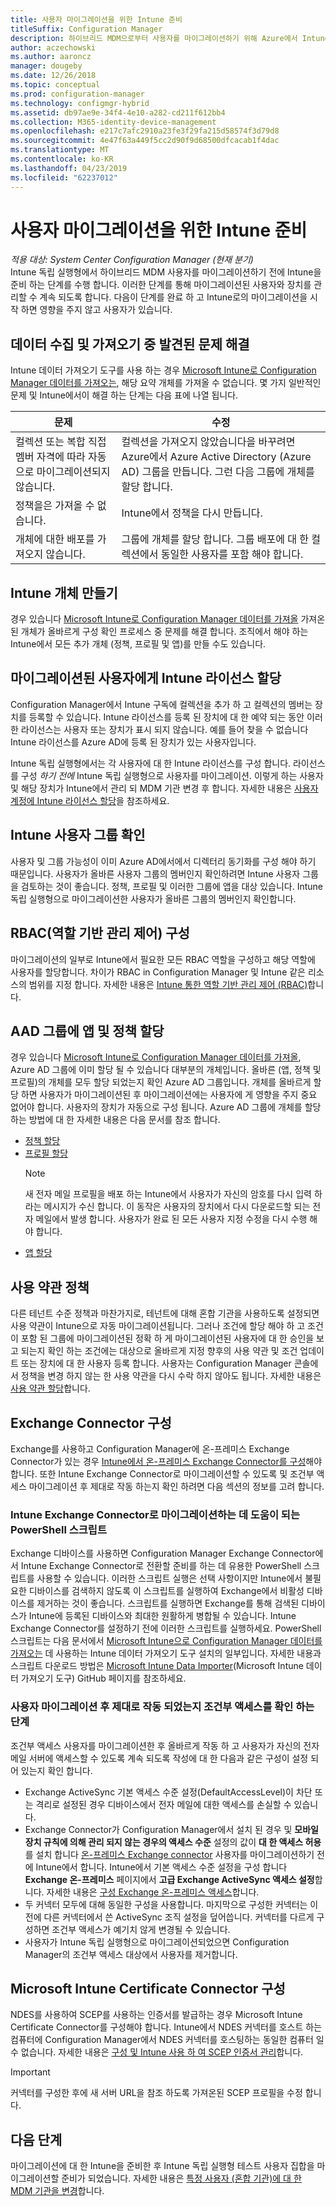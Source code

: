 ```yaml
---
title: 사용자 마이그레이션을 위한 Intune 준비
titleSuffix: Configuration Manager
description: 하이브리드 MDM으로부터 사용자를 마이그레이션하기 위해 Azure에서 Intune을 준비하는 방법을 알아봅니다.
author: aczechowski
ms.author: aaroncz
manager: dougeby
ms.date: 12/26/2018
ms.topic: conceptual
ms.prod: configuration-manager
ms.technology: configmgr-hybrid
ms.assetid: db97ae9e-34f4-4e10-a282-cd211f612bb4
ms.collection: M365-identity-device-management
ms.openlocfilehash: e217c7afc2910a23fe3f29fa215d58574f3d79d8
ms.sourcegitcommit: 4e47f63a449f5cc2d90f9d68500dfcacab1f4dac
ms.translationtype: MT
ms.contentlocale: ko-KR
ms.lasthandoff: 04/23/2019
ms.locfileid: "62237012"
---
```

# <a name="prepare-intune-for-user-migration"></a>사용자 마이그레이션을 위한 Intune 준비 

*적용 대상: System Center Configuration Manager (현재 분기)*    
Intune 독립 실행형에서 하이브리드 MDM 사용자를 마이그레이션하기 전에 Intune을 준비 하는 단계를 수행 합니다. 이러한 단계를 통해 마이그레이션된 사용자와 장치를 관리할 수 계속 되도록 합니다. 다음이 단계를 완료 하 고 Intune로의 마이그레이션을 시작 하면 영향을 주지 않고 사용자가 있습니다.  

## <a name="fix-issues-found-during-data-collection-and-import"></a>데이터 수집 및 가져오기 중 발견된 문제 해결
Intune 데이터 가져오기 도구를 사용 하는 경우 [Microsoft Intune로 Configuration Manager 데이터를 가져오는](migrate-import-data.md), 해당 요약 개체를 가져올 수 없습니다. 몇 가지 일반적인 문제 및 Intune에서이 해결 하는 단계는 다음 표에 나열 됩니다. 

|문제  |수정  |
|---------|---------|
|컬렉션 또는 복합 직접 멤버 자격에 따라 자동으로 마이그레이션되지 않습니다.|컬렉션을 가져오지 않았습니다을 바꾸려면 Azure에서 Azure Active Directory (Azure AD) 그룹을 만듭니다. 그런 다음 그룹에 개체를 할당 합니다.|
|정책을은 가져올 수 없습니다. |Intune에서 정책을 다시 만듭니다.|
|개체에 대한 배포를 가져오지 않습니다.|그룹에 개체를 할당 합니다. 그룹 배포에 대 한 컬렉션에서 동일한 사용자를 포함 해야 합니다.|

## <a name="create-intune-objects"></a>Intune 개체 만들기 
경우 있습니다 [Microsoft Intune로 Configuration Manager 데이터를 가져올](migrate-import-data.md) 가져온된 개체가 올바르게 구성 확인 프로세스 중 문제를 해결 합니다. 조직에서 해야 하는 Intune에서 모든 추가 개체 (정책, 프로필 및 앱)를 만들 수도 있습니다. 

## <a name="assign-intune-licenses-to-migrated-users"></a>마이그레이션된 사용자에게 Intune 라이선스 할당
Configuration Manager에서 Intune 구독에 컬렉션을 추가 하 고 컬렉션의 멤버는 장치를 등록할 수 있습니다. Intune 라이선스를 등록 된 장치에 대 한 예약 되는 동안 이러한 라이선스는 사용자 또는 장치가 표시 되지 않습니다. 예를 들어 찾을 수 없습니다 Intune 라이선스를 Azure AD에 등록 된 장치가 있는 사용자입니다. 

Intune 독립 실행형에서는 각 사용자에 대 한 Intune 라이선스를 구성 합니다. 라이선스를 구성 *하기 전에* Intune 독립 실행형으로 사용자를 마이그레이션. 이렇게 하는 사용자 및 해당 장치가 Intune에서 관리 되 MDM 기관 변경 후 합니다. 자세한 내용은 [사용자 계정에 Intune 라이선스 할당](https://docs.microsoft.com/intune/licenses-assign)을 참조하세요. 

## <a name="verify-intune-user-groups"></a>Intune 사용자 그룹 확인
사용자 및 그룹 가능성이 이미 Azure AD에서에서 디렉터리 동기화를 구성 해야 하기 때문입니다. 사용자가 올바른 사용자 그룹의 멤버인지 확인하려면 Intune 사용자 그룹을 검토하는 것이 좋습니다. 정책, 프로필 및 이러한 그룹에 앱을 대상 있습니다. Intune 독립 실행형으로 마이그레이션한 사용자가 올바른 그룹의 멤버인지 확인합니다. 

## <a name="configure-role-based-administration-control-rbac"></a>RBAC(역할 기반 관리 제어) 구성
마이그레이션의 일부로 Intune에서 필요한 모든 RBAC 역할을 구성하고 해당 역할에 사용자를 할당합니다. 차이가 RBAC in Configuration Manager 및 Intune 같은 리소스의 범위를 지정 합니다. 자세한 내용은 [Intune 통한 역할 기반 관리 제어 (RBAC)](https://docs.microsoft.com/intune/role-based-access-control)합니다.

## <a name="assign-apps-and-policies-to-aad-groups"></a>AAD 그룹에 앱 및 정책 할당
경우 있습니다 [Microsoft Intune로 Configuration Manager 데이터를 가져올](migrate-import-data.md), Azure AD 그룹에 이미 할당 될 수 있습니다 대부분의 개체입니다. 올바른 (앱, 정책 및 프로필)의 개체를 모두 할당 되었는지 확인 Azure AD 그룹입니다. 개체를 올바르게 할당 하면 사용자가 마이그레이션된 후 마이그레이션에는 사용자에 게 영향을 주지 중요 없어야 합니다. 사용자의 장치가 자동으로 구성 됩니다. Azure AD 그룹에 개체를 할당 하는 방법에 대 한 자세한 내용은 다음 문서를 참조 합니다. 
- [정책 할당](https://docs.microsoft.com/intune/get-started-policies)  
- [프로필 할당](https://docs.microsoft.com/intune/device-profile-assign)  
    > [!NOTE]  
    > 새 전자 메일 프로필을 배포 하는 Intune에서 사용자가 자신의 암호를 다시 입력 하 라는 메시지가 수신 합니다. 이 동작은 사용자의 장치에서 다시 다운로드할 되는 전자 메일에서 발생 합니다. 사용자가 완료 된 모든 사용자 지정 수정을 다시 수행 해야 합니다. 
- [앱 할당](https://docs.microsoft.com/intune/get-started-apps) 

## <a name="terms-and-conditions-policy"></a>사용 약관 정책
다른 테넌트 수준 정책과 마찬가지로, 테넌트에 대해 혼합 기관을 사용하도록 설정되면 사용 약관이 Intune으로 자동 마이그레이션됩니다.  그러나 조건에 할당 해야 하 고 조건이 포함 된 그룹에 마이그레이션된 정확 하 게 마이그레이션된 사용자에 대 한 승인을 보고 되는지 확인 하는 조건에는 대상으로 올바르게 지정 향후의 사용 약관 및 조건 업데이트 또는 장치에 대 한 사용자 등록 합니다. 사용자는 Configuration Manager 콘솔에서 정책을 변경 하지 않는 한 사용 약관을 다시 수락 하지 않아도 됩니다. 자세한 내용은 [사용 약관 할당](https://docs.microsoft.com/intune/terms-and-conditions-create#assign-terms-and-conditions)합니다.

## <a name="configure-the-exchange-connector"></a>Exchange Connector 구성
Exchange를 사용하고 Configuration Manager에 온-프레미스 Exchange Connector가 있는 경우 [Intune에서 온-프레미스 Exchange Connector를 구성](https://docs.microsoft.com/intune/exchange-connector-install)해야 합니다. 또한 Intune Exchange Connector로 마이그레이션할 수 있도록 및 조건부 액세스 마이그레이션 후 제대로 작동 하는지 확인 하려면 다음 섹션의 정보를 고려 합니다.

### <a name="powershell-scripts-to-help-you-migrate-to-the-intune-exchange-connector"></a>Intune Exchange Connector로 마이그레이션하는 데 도움이 되는 PowerShell 스크립트 
Exchange 디바이스를 사용하면 Configuration Manager Exchange Connector에서 Intune Exchange Connector로 전환할 준비를 하는 데 유용한 PowerShell 스크립트를 사용할 수 있습니다. 이러한 스크립트 실행은 선택 사항이지만 Intune에서 불필요한 디바이스를 검색하지 않도록 이 스크립트를 실행하여 Exchange에서 비활성 디바이스를 제거하는 것이 좋습니다. 스크립트를 실행하면 Exchange를 통해 검색된 디바이스가 Intune에 등록된 디바이스와 최대한 원활하게 병합될 수 있습니다. Intune Exchange Connector를 설정하기 전에 이러한 스크립트를 실행하세요. PowerShell 스크립트는 다음 문서에서 [Microsoft Intune으로 Configuration Manager 데이터를 가져오는](migrate-import-data.md) 데 사용하는 Intune 데이터 가져오기 도구 설치의 일부입니다. 자세한 내용과 스크립트 다운로드 방법은 [Microsoft Intune Data Importer](https://github.com/ConfigMgrTools/Intune-Data-Importer)(Microsoft Intune 데이터 가져오기 도구) GitHub 페이지를 참조하세요.

### <a name="steps-to-make-sure-conditional-access-works-properly-after-user-migration"></a>사용자 마이그레이션 후 제대로 작동 되었는지 조건부 액세스를 확인 하는 단계
조건부 액세스 사용자를 마이그레이션한 후 올바르게 작동 하 고 사용자가 자신의 전자 메일 서버에 액세스할 수 있도록 계속 되도록 작성에 대 한 다음과 같은 구성이 설정 되어 있는지 확인 합니다.
- Exchange ActiveSync 기본 액세스 수준 설정(DefaultAccessLevel)이 차단 또는 격리로 설정된 경우 디바이스에서 전자 메일에 대한 액세스를 손실할 수 있습니다. 
- Exchange Connector가 Configuration Manager에서 설치 된 경우 및 **모바일 장치 규칙에 의해 관리 되지 않는 경우의 액세스 수준** 설정의 값이 **대 한 액세스 허용**를 설치 합니다 [ 온-프레미스 Exchange connector](https://docs.microsoft.com/intune/conditional-access-exchange-create#configure-exchange-on-premises-access) 사용자를 마이그레이션하기 전에 Intune에서 합니다. Intune에서 기본 액세스 수준 설정을 구성 합니다 **Exchange 온-프레미스** 페이지에서 **고급 Exchange ActiveSync 액세스 설정**합니다. 자세한 내용은 [구성 Exchange 온-프레미스 액세스](https://docs.microsoft.com/intune/conditional-access-exchange-create#configure-exchange-on-premises-access)합니다.
- 두 커넥터 모두에 대해 동일한 구성을 사용합니다. 마지막으로 구성한 커넥터는 이전에 다른 커넥터에서 쓴 ActiveSync 조직 설정을 덮어씁니다. 커넥터를 다르게 구성하면 조건부 액세스가 예기치 않게 변경될 수 있습니다.
- 사용자가 Intune 독립 실행형으로 마이그레이션되었으면 Configuration Manager의 조건부 액세스 대상에서 사용자를 제거합니다.

## <a name="configure-the-microsoft-intune-certificate-connector"></a>Microsoft Intune Certificate Connector 구성
NDES를 사용하여 SCEP를 사용하는 인증서를 발급하는 경우 Microsoft Intune Certificate Connector를 구성해야 합니다. Intune에서 NDES 커넥터를 호스트 하는 컴퓨터에 Configuration Manager에서 NDES 커넥터를 호스팅하는 동일한 컴퓨터 일 수 없습니다. 자세한 내용은 [구성 및 Intune 사용 하 여 SCEP 인증서 관리](https://docs.microsoft.com/intune/certificates-scep-configure)합니다. 

> [!Important]    
> 커넥터를 구성한 후에 새 서버 URL을 참조 하도록 가져온된 SCEP 프로필을 수정 합니다.

## <a name="next-step"></a>다음 단계
마이그레이션에 대 한 Intune을 준비한 후 Intune 독립 실행형 테스트 사용자 집합을 마이그레이션할 준비가 되었습니다. 자세한 내용은 [특정 사용자 (혼합 기관)에 대 한 MDM 기관을 변경](migrate-mixed-authority.md)합니다.


